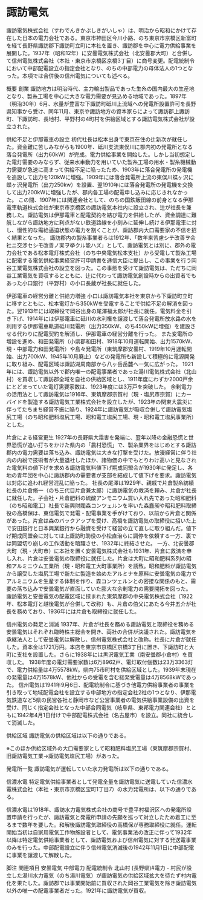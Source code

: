 # 諏訪電気

諏訪電気株式会社（すわでんきかぶしきがいしゃ）は、明治から昭和にかけて存在した日本の電力会社である。東京市神田区今川小路、のち東京市京橋区新富町を経て長野県諏訪郡下諏訪町立町に本社を置き、諏訪郡を中心に電力供給事業を展開した。1937年（昭和12年）に安曇電気株式会社（北安曇郡大町）と合併して信州電気株式会社（本社・東京市京橋区京橋3丁目）に商号変更。配電統制令において中部配電設立の指定会社となり、のちの中部電力の母体法人の1つとなった。本項では合併後の信州電気についても述べる。

概要
創業
諏訪地方は明治時代、主力輸出製品であった生糸の国内最大の生産地となり、製糸工場を中心に大きな電力需要が見込める地域であった。1897年（明治30年）6月、水量が豊富な下諏訪町砥川上流域への発電所設置許可を長野県知事から受け、同年11月、東京や諏訪地方の資本家らによって諏訪郡上諏訪町、下諏訪町、長地村、平野村の4町村を供給区域とする諏訪電気株式会社が設立された。

供給不足と伊那電車の設立
初代社長は松本出身で東京在住の辻新次が就任した。資金難に苦しみながらも1900年、砥川支流東俣川に郡内初の発電所となる落合発電所（出力60kW）が完成。電力供給事業を開始した。しかし当初想定した電灯需要のみならず、従来水車動力を用いていた製糸工場の用水・製糸機械動力需要が急速に高まって供給不足に陥ったため、1903年に落合発電所の発電機を追設して出力を120kWに増強。1909年には落合発電所上流の東俣川蝶ヶ沢に蝶ヶ沢発電所（出力250kw）を設置、翌1910年には落合発電所の発電機を交換して出力200kWに増強したが、郡内各工場の配電申し込みに応じきれなかった。
この間、1907年には関連会社として、のちの国鉄飯田線の前身となる伊那電車軌道株式会社が東京市京橋区の諏訪電気本社内に設立され、辻が社長を兼務した。諏訪電気は伊那電車と配電契約を結び電力を供給したが、資金調達に難航しながら諏訪地方に利点がない鉄道路線を小刻みに延伸し続ける伊那電車に対し、慢性的な需給逼迫状態の電力を割くことが、諏訪郡内大口需要家の不信を招く結果となった。
諏訪郡内の製糸事業者らは1912年、「数年来苦慮シテ改善ヲ会社ニ交渉セシモ改善ノ実ヲ挙クル能ハズ」として、諏訪電気とは別に、郡外の電力会社である松本電灯株式会社（のち中央電気松本支社）から受電して製糸工場に配電する電気供給事業経営許可申請書を逓信大臣に提出し、この事業を行う岡谷工業電気株式会社の設立を図った。この事態を受けて諏訪電気は、ただちに岡谷工業電気を買収するとともに、辻に代わって諏訪電気創設時からの出資者でもあった小口銀行（平野村）の小口長蔵が社長に就任した。

伊那電車の経営分離と供給力増強
小口は諏訪電気本社を東京から下諏訪町立町に移すとともに、松本電灯から350kWを受電することで供給不足の解消を図った。翌1913年には取締役で岡谷出身の尾澤福太郎が社長に就任。電気料金を引き下げ、1914年には伊那電車に砥川の水利権を譲渡して落合発電所放水路の水を利用する伊那電車軌道砥川発電所（出力350kW、のち450kWに増強）を建設させる代わりに配電契約を解消し、伊那電車の経営分離を行った。
また変電所の増設を進め、和田発電所（小県郡和田村、1918年10月運転開始、出力1570kW、現・中部電力和田発電所）や島々発電所（東筑摩郡安曇村、1919年10月運転開始、出力700kW、1945年10月廃止）などの発電所も新設して積極的に電源開発に取り組み、配電区域は諏訪湖周南部から八ヶ岳岳麓へ一気に広がった。
1921年には、諏訪電気以外で郡内唯一の配電事業者であった湯川電気株式会社（北山村）を買収して諏訪郡全域を自社の供給区域とし、1911年度にわずか2000戸余にとどまっていた電灯需要家数は、1923年度には3万戸を突破した。
余剰電力の活用法として諏訪電気は1916年、東筑摩郡宗賀村（現・塩尻市宗賀）にカーバイドを製造する諏訪電気工業株式会社を設立したが、1923年の関東大震災に伴ってたちまち経営不振に陥り、1924年に諏訪電気が吸収合併して諏訪電気塩尻工場（のち昭和肥料塩尻工場、昭和電工塩尻工場、現・昭和電工塩尻事業所）とした。

片倉による経営更生
1927年の長野県大霜害を発端に、翌年以降の金融恐慌と世界恐慌が追い打ちをかけた県内の「農村恐慌」で、製糸業界をはじめとする諏訪郡内の電力需要は落ち込み、諏訪電気は大きな打撃を受けた。放漫経営に伴う社内の内紛で技術者が大量退社したほか、諸物価の中でもとりわけ高いと見なされた電気料の値下げを求める諏訪電気料値下げ期成同盟会が1930年に発足し、各地の青年団を中心に諏訪郡内の需要者が支部を結成して値下げを要求。諏訪電気は対応に追われ経営混乱に陥った。
社長の尾澤は1929年、親戚で片倉製糸紡績社長の片倉脩一（のち三代目片倉兼太郞）に諏訪電気の救済を頼み、片倉が社長に就任した。子会社・片倉肥料の硫酸アンモニウム買い入れ先であった昭和肥料（のち昭和電工）社長で新興財閥森コンツェルンを率いた森矗昶や昭和肥料取締役の高橋保は、東信電気で発電・配電事業を手がけており、以前から片倉と関係があった。片倉は森のバックアップを受け、高橋を諏訪電気の取締役に招いた上で安田銀行と日本興業銀行から融資を受けて経営の立て直しに取り組んだ。値下げ期成同盟会に対しては上諏訪町助役の小松直治らに調停を依頼する一方、裏では同盟切り崩しの工作活動を暗躍させ、1932年に終結させた。
一方、北安曇郡大町（現・大町市）に本社を置く安曇電気株式会社も1931年、片倉に救済を申し入れ、片倉は安曇電気の取締役に就任した。片倉は大町に昭和肥料系列の昭和アルミニウム工業所（現・昭和電工大町事業所）を誘致。昭和肥料が諏訪電気から譲受した塩尻工場で新たに製造を始めたアルミナを原料に安曇電気の電力でアルミニウムを生産する体制を作り、森コンツェルンとの密接な関係のもと、需要の落ち込みで安曇電気が直面していた膨大な余剰電力の需要開拓を図った。
諏訪電気と安曇電気の配電区域に挟まれた東筑摩郡の中央電気株式会社（1922年、松本電灯と越後電気が合併して改称）も、片倉の伯父にあたる今井五介が社長を務めており、1936年には片倉も取締役に就任した。

信州電気の発足と消滅
1937年、片倉が社長を務める諏訪電気と取締役を務める安曇電気はそれぞれ臨時株主総会を開き、両社の合併が決議された。諏訪電気を承継法人として安曇電気は解散し、信州電気株式会社と改称。社長に片倉が就任した。資本金は1721万円。本店を東京市京橋区京橋3丁目に置き、下諏訪町と大町に支社を設置した。さらに1938年には黒沢電気工業（南安曇郡小倉村）を買収した。
1938年度の電灯需要家数は6万8962戸、電灯取付個数は23万3363灯で、電力供給量は4万5578kW。県内75市町村を供給区域とした。1939年末現在の発電量は4万1578kW、他社からの受電を含む総発受電量は4万8568kWであった。
信州電気は1941年9月6日、配電統制令に基づき他電力供給事業者の事業を引き取って地域配電会社を設立する中部地方の指定会社2社の1つとなり、伊那電気鉄道など5県の民営各社と静岡市など公営事業者の電気供給事業設備の出資を受け、同じく指定会社となった中部合同電気（岐阜県、東邦電力関連会社）とともに1942年4月1日付けで中部配電株式会社（名古屋市）を設立。同社に統合して消滅した。

供給区域
諏訪電気の供給区域は以下の通りである。

※このほか供給区域外の大口需要家として昭和肥料塩尻工場（東筑摩郡宗賀村、旧諏訪電気工業→諏訪電気塩尻工場）があった。

発電所一覧
諏訪電気が運転していた水力発電所は以下の通りである。

信濃水電
特定電気供給事業者として発電全量を諏訪電気に送電していた信濃水電株式会社（本社・東京市京橋区宝町1丁目7）の水力発電所は、以下の通りである。

信濃水電は1918年、諏訪水力電気株式会社の商号で豊平村福沢区への発電所設置申請を行ったが、諏訪電気と発電所申請の先願を巡って対立したため着工に至るまで数年を要した。和解後諏訪電気取締役の高橋保が専務取締役に就任。運転開始当初は自家用電気工作物施設者として、電気事業法の改正に伴って1932年以降は特定電気供給事業者として、諏訪電気および信州電気に対する発送電事業のみを行った。中部配電設立に伴う信州電気消滅後の1942年11月1日に中部配電に事業を譲渡して解散した。

脚注
関連項目
安曇電気
中部電力
配電統制令
北山村 (長野県)#電力 - 村民が設立した湯川水力電気（のち湯川電気）が諏訪電気の供給区域拡大を待たず村内電化を果たした。諏訪郡では事業開始前に買収された岡谷工業電気を除き諏訪電気以外の唯一の配電事業者だった。1921年に諏訪電気が買収。